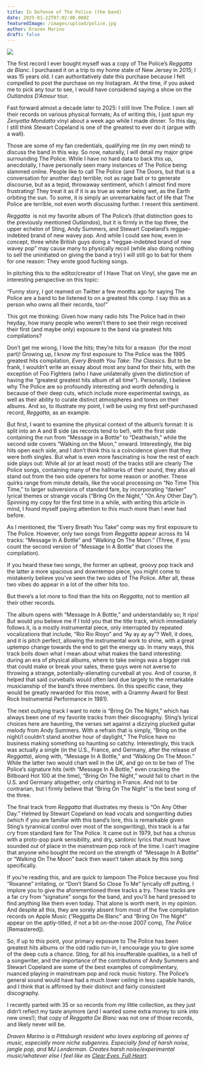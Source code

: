 ```yaml
---
title: In Defense of The Police (the band)
date: 2025-01-22T07:02:00.000Z
featuredImage: /images/upload/police.jpg
author: Draven Marino
draft: false
---
```

![](/images/upload/police.jpg)

The first record I ever bought myself was a copy of The Police’s *Reggatta de Blanc*. I purchased it on a trip to my home state of New Jersey in 2015; I was 15 years old. I can authoritatively date this purchase because I felt compelled to post the purchase on my Instagram. At the time, if you asked me to pick any tour to see, I would have considered saying a show on the *Outlandos D’Amour* tour.

Fast forward almost a decade later to 2025: I still love The Police. I own all their records on various physical formats; As of writing this, I just spun my *Zenyatta Mondatta* vinyl about a week ago while I made dinner. To this day, I still think Stewart Copeland is one of the greatest to ever do it (argue with a wall).

Those are some of my fan credentials, qualifying me (in my own mind) to discuss the band in this way. So now, naturally, I will detail my major gripe surrounding The Police. While I have no hard data to back this up, anecdotally, I have personally seen many instances of The Police being slammed online. People like to call The Police (and The Doors, but that is a conversation for another day) terrible; not as rage bait or to generate discourse, but as a tepid, throwaway sentiment, which I almost find more frustrating! They treat it as if it is as true as water being wet, as the Earth orbiting the sun. To some, it is simply an unremarkable fact of life that The Police are terrible, not even worth discussing further. I resent this sentiment.

*Reggatta*  is not my favorite album of The Police’s (that distinction goes to the previously mentioned *Outlandos*), but it is firmly in the top three, the upper echelon of Sting, Andy Summers, and Stewart Copeland’s reggae-indebted brand of new wavey pop. And while I could see how, even in concept, three white British guys doing a “reggae-indebted brand of new wavey pop” may cause many to physically recoil (while also doing nothing to sell the uninitiated on giving the band a try) I will still go to bat for them for one reason: They wrote good fucking songs.

In pitching this to the editor/creator of I Have That on Vinyl, she gave me an interesting perspective on this topic: 

“Funny story, I got reamed on Twitter a few months ago for saying The Police are a band to be listened to on a greatest hits comp. I say this as a person who owns all their records, too!”

This got me thinking: Given how many radio hits The Police had in their heyday, how many people who weren’t there to see their reign received their first (and maybe only) exposure to the band via greatest hits compilations?  

Don’t get me wrong, I love the hits; they’re hits for a reason  (for the most part)! Growing up, I know *my* first exposure to The Police was the 1995 greatest hits compilation, *Every Breath You Take: The Classics*. But to be frank, I wouldn’t write an essay about most any band for their hits, with the exception of Foo Fighters (who I have unilaterally given the distinction of having the “greatest greatest hits album of all time”). Personally, I believe why The Police are so profoundly interesting and worth defending is because of their deep cuts, which include more experimental swings, as well as their ability to curate distinct atmospheres and tones on their albums. And so, to illustrate my point, I will be using my first self-purchased record, *Reggatta*, as an example.

But first, I want to examine the physical context of the album’s format: It is split into an A and B side (as records tend to be!), with the first side containing the run from “Message in a Bottle” to “Deathwish,” while the second side covers “Walking on the Moon,” onward. Interestingly, the big hits open each side, and I don’t think this is a coincidence given that they were both singles. But what is even more fascinating is how the rest of each side plays out: While all (or at least most) of the tracks still are clearly The Police songs, containing many of the hallmarks of their sound, they also all stand out from the two side openers for some reason or another. These quirks range from minute details, like the vocal processing on “No Time This Time,” to larger subversions of standard fare, by incorporating “darker” lyrical themes or strange vocals (“Bring On the Night,” “On Any Other Day”). Spinning my copy for the first time in a while, with writing this article in mind, I found myself paying attention to this much more than I ever had before.

As I mentioned, the “Every Breath You Take” comp was my first exposure to The Police. However, only two songs from *Reggatta* appear across its 14 tracks: “Message In A Bottle” and “Walking On The Moon.” (Three, if you count the second version of “Message In A Bottle” that closes the compilation). 

If you heard these two songs, the former an upbeat, groovy pop track and the latter a more spacious and downtempo piece, you might come to mistakenly believe you’ve seen the two sides of The Police. After all, these two vibes do appear in a lot of the other hits too.

But there’s a lot more to find than the hits on *Reggatta*, not to mention all their other records.

The album opens with “Message In A Bottle,” and understandably so; It rips! But would you believe me if I told you that the title track, which immediately follows it, is a mostly instrumental piece, only interrupted by repeated vocalizations that include, “Rio Rio Rioyo” and “Ay ay ay ay”? Well, it does, and it is pitch perfect, allowing the instrumental work to shine, with a great uptempo change towards the end to get the energy up. In many ways, this track boils down what I mean about what makes the band interesting: during an era of physical albums, where to take swings was a bigger risk that could make or break your sales, these guys were not averse to throwing a strange, potentially-alienating curveball at you. And of course, it helped that said curveballs would often land due largely to the remarkable musicianship of the band’s three members. (In this specific case, they would be greatly rewarded for this move, with a Grammy Award for Best Rock Instrumental Performance in 1981).

The next outlying track I want to note is “Bring On The Night,” which has always been one of my favorite tracks from their discography. Sting’s lyrical choices here are haunting, the verses set against a dizzying plucked guitar melody from Andy Summers. With a refrain that is simply, “Bring on the night/I couldn’t stand another hour of daylight,” The Police have no business making something so haunting so catchy. Interestingly, this track was actually a single (in the U.S., France, and Germany, after the release of *Reggatta*), along with, “Message In A Bottle,” and “Walking On The Moon.” While the latter two would chart well in the UK, and go on to be two of The Police’s signature hits (with “Message In A Bottle,” even cracking the Billboard Hot 100 at the time), “Bring On The Night,” would fail to chart in the U.S. and Germany altogether, only charting in France. And not to be contrarian, but I firmly believe that “Bring On The Night” is the best song of the three.

The final track from *Reggatta* that illustrates my thesis is “On Any Other Day.” Helmed by Stewart Copeland on lead vocals and songwriting duties (which if you are familiar with this band’s lore, this is remarkable given Sting’s tyrannical control over most of the songwriting), this track is a far cry from standard fare for The Police. It came out in 1979, but has a chorus with a proto-pop punk sensibility, and dry, sardonic lyrics that must have sounded out of place in the mainstream pop rock of the time. I can’t imagine that anyone who bought the record on the strength of “Message In A Bottle” or “Walking On The Moon” back then wasn’t taken aback by this song specifically.

If you’re reading this, and are quick to lampoon The Police because you find “Roxanne” irritating, or “Don’t Stand So Close To Me” lyrically off putting, I implore you to give the aforementioned three tracks a try. These tracks are a far cry from “signature” songs for the band, and you’ll be hard pressed to find anything like them even today. That alone is worth merit, in my opinion. And despite all this, they are sorely absent from most of the five compilation records on Apple Music (“Reggatta De Blanc” and “Bring On The Night” appear on the aptly-titled, if not a bit on-the-nose 2007 comp, *The Police* \[Remastered]). 

So, if up to this point, your primary exposure to The Police has been greatest hits albums or the odd radio run-in, I encourage you to give some of the deep cuts a chance. Sting, for all his insufferable qualities, is a hell of a songwriter, and the importance of the contributions of Andy Summers and Stewart Copeland are some of the best examples of complimentary, nuanced playing in mainstream pop and rock music history. The Police’s general sound would have had a much lower ceiling in less capable hands, and I think that is affirmed by their distinct and fairly consistent discography.

I recently parted with 35 or so records from my little collection, as they just didn’t reflect my taste anymore (and I wanted some extra money to sink into new ones!); that copy of *Reggatta De Blanc* was not one of those records, and likely never will be.

*Draven Marino is a Pittsburgh resident who loves exploring all genres of music, especially more niche subgenres. Especially fond of harsh noise, jangle pop, and MJ Lenderman. Creates harsh noise/experimental music/whatever else I feel like as [Clear Eyes, Full Heart](https://cleareyesfullheart.bandcamp.com/track/tetsuo-iron-man).*
